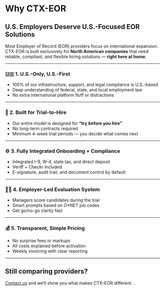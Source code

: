 # Why CTX-EOR

## U.S. Employers Deserve U.S.-Focused EOR Solutions

Most Employer of Record (EOR) providers focus on international expansion. CTX-EOR is built exclusively for **North American companies** that need reliable, compliant, and flexible hiring solutions — **right here at home**.

---

### 🇺🇸 1. U.S.-Only, U.S.-First

- 100% of our infrastructure, support, and legal compliance is U.S.-based
- Deep understanding of federal, state, and local employment law
- No extra international platform fluff or distractions

---

### 👷 2. Built for Trial-to-Hire

- Our entire model is designed for **“try before you hire”**
- No long-term contracts required
- Minimum 4-week trial periods — you decide what comes next

---

### ⚙️ 3. Fully Integrated Onboarding + Compliance

- Integrated I-9, W-4, state tax, and direct deposit
- Veriff + Checkr included
- E-signature, audit trail, and document control by default

---

### 🧑‍💼 4. Employer-Led Evaluation System

- Managers score candidates during the trial
- Smart prompts based on O*NET job codes
- Get go/no-go clarity fast

---

### 💰 5. Transparent, Simple Pricing

- No surprise fees or markups
- All costs explained before activation
- Weekly invoicing with clear reporting

---

## Still comparing providers?

[Contact us](contact.md) and we’ll show you what makes CTX-EOR different.
